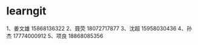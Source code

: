 ﻿# learngit
1、姜文雄		15868136322
2、聂荧                 18072717877 
3、沈超		        15958030436
4、孙杰                 17774000912
5、项良                 18868085356


